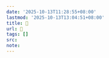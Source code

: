 ```yaml
---
date: '2025-10-13T11:28:55+08:00'
lastmod: '2025-10-13T13:04:51+08:00'
title: 󰟗
url: 󰟗
tags: []
src:
note:
---
```


